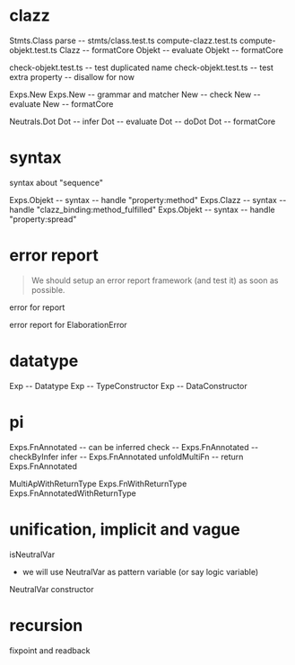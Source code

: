 # clazz

Stmts.Class
parse -- stmts/class.test.ts
compute-clazz.test.ts
compute-objekt.test.ts
Clazz -- formatCore
Objekt -- evaluate
Objekt -- formatCore

check-objekt.test.ts -- test duplicated name
check-objekt.test.ts -- test extra property -- disallow for now

Exps.New
Exps.New -- grammar and matcher
New -- check
New -- evaluate
New -- formatCore

Neutrals.Dot
Dot -- infer
Dot -- evaluate
Dot -- doDot
Dot -- formatCore

# syntax

syntax about "sequence"

Exps.Objekt -- syntax -- handle "property:method"
Exps.Clazz -- syntax -- handle "clazz_binding:method_fulfilled"
Exps.Objekt -- syntax -- handle "property:spread"

# error report

> We should setup an error report framework (and test it) as soon as possible.

error for report

error report for ElaborationError

# datatype

Exp -- Datatype
Exp -- TypeConstructor
Exp -- DataConstructor

# pi

Exps.FnAnnotated -- can be inferred
check -- Exps.FnAnnotated -- checkByInfer
infer -- Exps.FnAnnotated
unfoldMultiFn -- return Exps.FnAnnotated

MultiApWithReturnType
Exps.FnWithReturnType
Exps.FnAnnotatedWithReturnType

# unification, implicit and vague

isNeutralVar

- we will use NeutralVar as pattern variable (or say logic variable)

NeutralVar constructor

# recursion

fixpoint and readback
